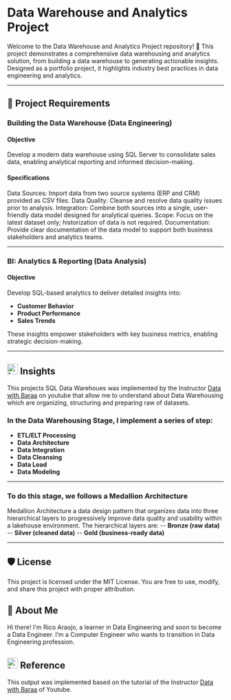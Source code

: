 # Data Warehouse and Analytics Project

Welcome to the Data Warehouse and Analytics Project repository! 🚀
This project demonstrates a comprehensive data warehousing and analytics solution, from building a data warehouse to generating actionable insights. Designed as a portfolio project, it highlights industry best practices in data engineering and analytics.

--- 

## 🚀 Project Requirements

### Building the Data Warehouse (Data Engineering)

#### Objective
Develop a modern data warehouse using SQL Server to consolidate sales data, enabling analytical reporting and informed decision-making.

#### Specifications
Data Sources: Import data from two source systems (ERP and CRM) provided as CSV files.
Data Quality: Cleanse and resolve data quality issues prior to analysis.
Integration: Combine both sources into a single, user-friendly data model designed for analytical queries.
Scope: Focus on the latest dataset only; historization of data is not required.
Documentation: Provide clear documentation of the data model to support both business stakeholders and analytics teams.

---

### BI: Analytics & Reporting (Data Analysis)

#### Objective
Develop SQL-based analytics to deliver detailed insights into:
- **Customer Behavior**
- **Product Performance**
- **Sales Trends**

These insights empower stakeholders with key business metrics, enabling strategic decision-making.

---

## <img width="25" height="25" alt="image" src="https://github.com/user-attachments/assets/c2ce8779-4c87-4ce0-93b7-c18f209d8d21" /> Insights
This projects SQL Data Warehoues was implemented by the Instructor [Data with Baraa](https://www.youtube.com/watch?v=9GVqKuTVANE&t=1258s) on youtube that allow me to understand about Data Warehousing which are organizing, structuring and preparing  raw of datasets. 
### In the Data Warehousing Stage, I implement a series of step:
- **ETL/ELT Processing**
- **Data Architecture**
- **Data Integration**
- **Data Cleansing**
- **Data Load**
- **Data Modeling**
  
---
### To do this stage, we follows a Medallion Architecture
Medallion Architecture a data design pattern that organizes data into three hierarchical layers to progressively improve data quality and usability within a lakehouse environment. The hierarchical layers are:
-- **Bronze (raw data)**
-- **Silver (cleaned data)**
-- **Gold (business-ready data)**

---

## 🛡️ License

This project is licensed under the MIT License. You are free to use, modify, and share this project with proper attribution.

## 🌟 About Me
Hi there! I'm Rico Araojo, a learner in Data Engineering and soon to become a Data Engineer. I’m a Computer Engineer who wants to transition in Data Engineering profession.

## <img width="25" height="25" alt="image" src="https://github.com/user-attachments/assets/a74f6954-2175-47f1-b7a2-a8b69a12e471" /> Reference
This output was implemented based on the tutorial of the Instructor [Data with Baraa](https://www.youtube.com/watch?v=9GVqKuTVANE&t=1258s) of Youtube. 

